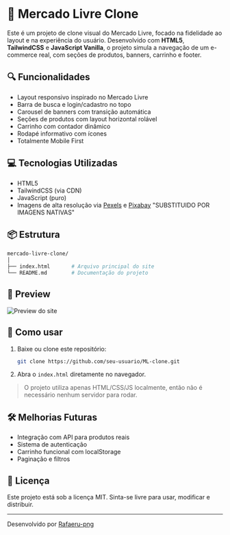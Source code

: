 
# 🛒 Mercado Livre Clone

Este é um projeto de clone visual do Mercado Livre, focado na fidelidade ao layout e na experiência do usuário. Desenvolvido com **HTML5**, **TailwindCSS** e **JavaScript Vanilla**, o projeto simula a navegação de um e-commerce real, com seções de produtos, banners, carrinho e footer.

## 🔍 Funcionalidades

- Layout responsivo inspirado no Mercado Livre
- Barra de busca e login/cadastro no topo
- Carousel de banners com transição automática
- Seções de produtos com layout horizontal rolável
- Carrinho com contador dinâmico
- Rodapé informativo com ícones
- Totalmente Mobile First

## 💻 Tecnologias Utilizadas

- HTML5
- TailwindCSS (via CDN)
- JavaScript (puro)
- Imagens de alta resolução via [Pexels](https://www.pexels.com/) e [Pixabay](https://pixabay.com/) "SUBSTITUIDO POR IMAGENS NATIVAS"

## 📦 Estrutura

```bash
mercado-livre-clone/
│
├── index.html       # Arquivo principal do site
└── README.md        # Documentação do projeto
```

## 📸 Preview

![Preview do site](https://imgur.com/a/Nj5Esza)

## 🚀 Como usar

1. Baixe ou clone este repositório:
   ```bash
   git clone https://github.com/seu-usuario/ML-clone.git
   ```

2. Abra o `index.html` diretamente no navegador.

> O projeto utiliza apenas HTML/CSS/JS localmente, então não é necessário nenhum servidor para rodar.

## 🛠 Melhorias Futuras

- Integração com API para produtos reais
- Sistema de autenticação
- Carrinho funcional com localStorage
- Paginação e filtros

## 📄 Licença

Este projeto está sob a licença MIT. Sinta-se livre para usar, modificar e distribuir.

---

Desenvolvido por [Rafaeru-png](https://github.com/rafaeru-png)
